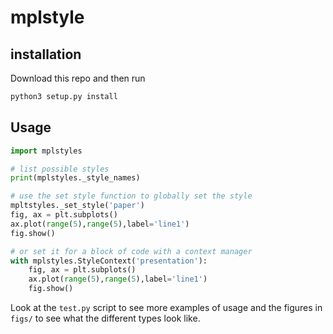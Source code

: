 # mplstyle

## installation

Download this repo and then run

```bash
python3 setup.py install
```

## Usage

```python
import mplstyles

# list possible styles
print(mplstyles._style_names)

# use the set style function to globally set the style
mpltstyles._set_style('paper')
fig, ax = plt.subplots()
ax.plot(range(5),range(5),label='line1')
fig.show()

# or set it for a block of code with a context manager
with mplstyles.StyleContext('presentation'):
    fig, ax = plt.subplots()
    ax.plot(range(5),range(5),label='line1')
    fig.show()

```

Look at the `test.py` script to see more examples of usage and the figures in `figs/` to see what the different types look like.